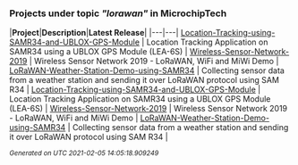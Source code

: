### Projects under topic *"lorawan"* in MicrochipTech

|**Project**|**Description**|**Latest Release**|
|---|---|
[Location-Tracking-using-SAMR34-and-UBLOX-GPS-Module](https://github.com/MicrochipTech/Location-Tracking-using-SAMR34-and-UBLOX-GPS-Module) | Location Tracking Application on SAMR34 using a UBLOX GPS Module (LEA-6S) | 
[Wireless-Sensor-Network-2019](https://github.com/MicrochipTech/Wireless-Sensor-Network-2019) | Wireless Sensor Network 2019 - LoRaWAN, WiFi and MiWi Demo | 
[LoRaWAN-Weather-Station-Demo-using-SAMR34](https://github.com/MicrochipTech/LoRaWAN-Weather-Station-Demo-using-SAMR34) | Collecting sensor data from a weather station and sending it over LoRaWAN protocol using SAM R34 | 
[Location-Tracking-using-SAMR34-and-UBLOX-GPS-Module](https://github.com/MicrochipTech/Location-Tracking-using-SAMR34-and-UBLOX-GPS-Module) | Location Tracking Application on SAMR34 using a UBLOX GPS Module (LEA-6S) | 
[Wireless-Sensor-Network-2019](https://github.com/MicrochipTech/Wireless-Sensor-Network-2019) | Wireless Sensor Network 2019 - LoRaWAN, WiFi and MiWi Demo | 
[LoRaWAN-Weather-Station-Demo-using-SAMR34](https://github.com/MicrochipTech/LoRaWAN-Weather-Station-Demo-using-SAMR34) | Collecting sensor data from a weather station and sending it over LoRaWAN protocol using SAM R34 | 


<sub><i>Generated on UTC 2021-02-05 14:05:18.909249</i></sub>
